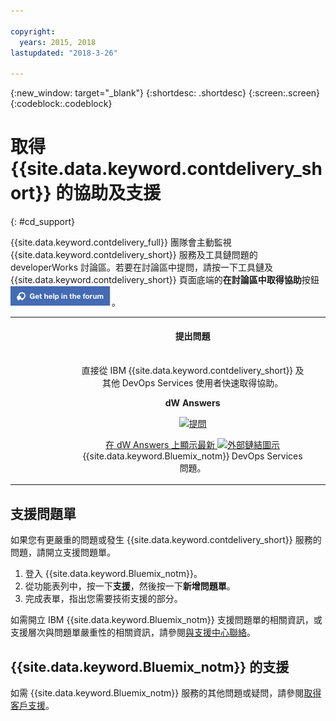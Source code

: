 ```yaml
---

copyright:
  years: 2015, 2018
lastupdated: "2018-3-26"

---
```


{:new_window: target="_blank"}
{:shortdesc: .shortdesc}
{:screen:.screen}
{:codeblock:.codeblock}


# 取得 {{site.data.keyword.contdelivery_short}} 的協助及支援    
{: #cd_support}  

{{site.data.keyword.contdelivery_full}} 團隊會主動監視 {{site.data.keyword.contdelivery_short}} 服務及工具鏈問題的 developerWorks 討論區。若要在討論區中提問，請按一下工具鏈及 {{site.data.keyword.contdelivery_short}} 頁面底端的**在討論區中取得協助**按鈕 ![**在討論區中取得協助**按鈕](images/get_help_in_the_forum.png)。

<table>
<tr>
<th style="width:20%"> &nbsp; &nbsp; &nbsp;</th>
 <th style="text-align:center;width=60%">
 <strong>提出問題</strong> </th>
<th> &nbsp; &nbsp; &nbsp;</th>
</tr>
<tr>
<td> </td>
  <td align="center">
  <p>直接從 IBM {{site.data.keyword.contdelivery_short}} 及其他 DevOps Services 使用者快速取得協助。</p>
  <b>dW Answers</b>
   <p>
   <a class="xref" href="https://developer.ibm.com/answers/questions/ask/?topics=devops-services,bluemix" target="_blank" title="（在新分頁或視窗中開啟）"><img class="image" src="images/ask-a-question.png" alt="提問"/></a></p>
   <p>
    <a class="xref" href="https://developer.ibm.com/answers/topics/devops-services.html" target="_blank" title="（在新分頁或視窗中開啟）">在 dW Answers 上顯示最新 <img class="image" src="../../icons/launch-glyph.svg" alt="外部鏈結圖示"/></a> {{site.data.keyword.Bluemix_notm}} DevOps Services 問題。</p>
 </td>
 <td></td>
    </tr>
  </table>  


## 支援問題單

如果您有更嚴重的問題或發生 {{site.data.keyword.contdelivery_short}} 服務的問題，請開立支援問題單。    

1. 登入 {{site.data.keyword.Bluemix_notm}}。
1. 從功能表列中，按一下**支援**，然後按一下**新增問題單**。
1. 完成表單，指出您需要技術支援的部分。

如需開立 IBM {{site.data.keyword.Bluemix_notm}} 支援問題單的相關資訊，或支援層次與問題單嚴重性的相關資訊，請參閱[與支援中心聯絡](https://console.bluemix.net/docs/support/index.html#contacting-support)。


## {{site.data.keyword.Bluemix_notm}} 的支援
如需 {{site.data.keyword.Bluemix_notm}} 服務的其他問題或疑問，請參閱[取得客戶支援](https://www.{DomainName}/docs/support/index.html#getting-customer-support)。
